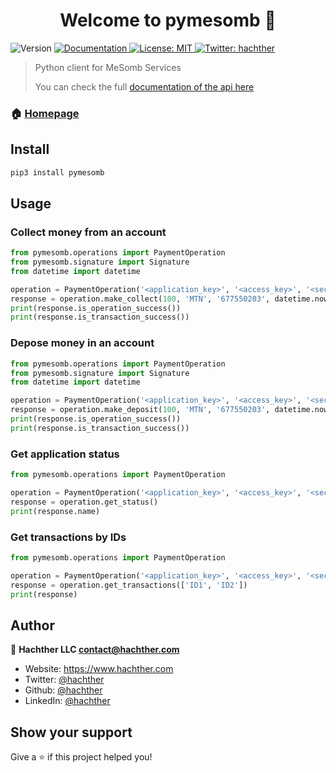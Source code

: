 <h1 align="center">Welcome to pymesomb 👋</h1>
<p>
  <img alt="Version" src="https://img.shields.io/badge/version-1.0.0-blue.svg?cacheSeconds=2592000" />
  <a href="https://mesomb.hachther.com/en/api/v1.1/schema/" target="_blank">
    <img alt="Documentation" src="https://img.shields.io/badge/documentation-yes-brightgreen.svg" />
  </a>
  <a href="#" target="_blank">
    <img alt="License: MIT" src="https://img.shields.io/badge/License-MIT-yellow.svg" />
  </a>
  <a href="https://twitter.com/hachther" target="_blank">
    <img alt="Twitter: hachther" src="https://img.shields.io/twitter/follow/hachther.svg?style=social" />
  </a>
</p>

> Python client for MeSomb Services
> 
> You can check the full [documentation of the api here](https://mesomb.hachther.com/en/api/v1.1/schema/)

### 🏠 [Homepage](https://mesomb.com)

## Install

```sh
pip3 install pymesomb
```

## Usage

### Collect money from an account

```python
from pymesomb.operations import PaymentOperation
from pymesomb.signature import Signature
from datetime import datetime

operation = PaymentOperation('<application_key>', '<access_key>', '<secret_key>')
response = operation.make_collect(100, 'MTN', '677550203', datetime.now(), Signature.generate_nonce())
print(response.is_operation_success())
print(response.is_transaction_success())
```

### Depose money in an account

```python
from pymesomb.operations import PaymentOperation
from pymesomb.signature import Signature
from datetime import datetime

operation = PaymentOperation('<application_key>', '<access_key>', '<secret_key>')
response = operation.make_deposit(100, 'MTN', '677550203', datetime.now(), Signature.generate_nonce())
print(response.is_operation_success())
print(response.is_transaction_success())
```

### Get application status

```python
from pymesomb.operations import PaymentOperation

operation = PaymentOperation('<application_key>', '<access_key>', '<secret_key>')
response = operation.get_status()
print(response.name)
```

### Get transactions by IDs

```python
from pymesomb.operations import PaymentOperation

operation = PaymentOperation('<application_key>', '<access_key>', '<secret_key>')
response = operation.get_transactions(['ID1', 'ID2'])
print(response)
```

## Author

👤 **Hachther LLC <contact@hachther.com>**

* Website: https://www.hachther.com
* Twitter: [@hachther](https://twitter.com/hachther)
* Github: [@hachther](https://github.com/hachther)
* LinkedIn: [@hachther](https://linkedin.com/in/hachther)

## Show your support

Give a ⭐️ if this project helped you!
